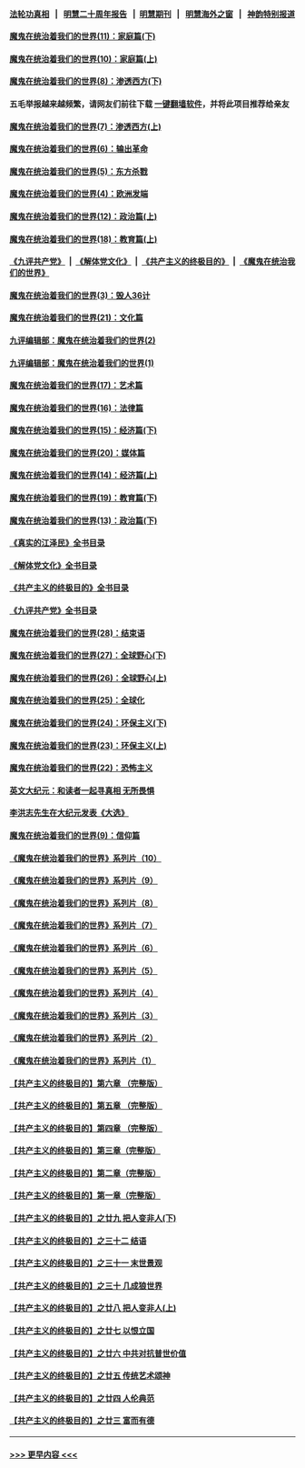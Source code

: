 #### [法轮功真相](https://github.com/gfw-breaker/truth/blob/master/README.md?t=0) &nbsp;&nbsp;|&nbsp;&nbsp; [明慧二十周年报告](https://github.com/gfw-breaker/mh-reports/blob/master/README.md?t=0) &nbsp;&nbsp;|&nbsp;&nbsp;[明慧期刊](https://github.com/gfw-breaker/mh-qikan) &nbsp;&nbsp;|&nbsp;&nbsp; [明慧海外之窗](https://github.com/gfw-breaker/mh-news/blob/master/README.md?t=0) &nbsp;&nbsp;|&nbsp;&nbsp; [神韵特别报道](https://github.com/gfw-breaker/mh-news/blob/master/shenyun.md?t=0)
#### [魔鬼在统治着我们的世界(11)：家庭篇(下)](../pages/nsc422/n10440961.md?t=12030101) 
#### [魔鬼在统治着我们的世界(10)：家庭篇(上)](../pages/nsc422/n10435448.md?t=12030101) 
#### [魔鬼在统治着我们的世界(8)：渗透西方(下)](../pages/nsc422/n10429603.md?t=12030101) 
#### 五毛举报越来越频繁，请网友们前往下载 [一键翻墙软件](https://github.com/gfw-breaker/ssr-accounts)，并将此项目推荐给亲友
#### [魔鬼在统治着我们的世界(7)：渗透西方(上)](../pages/nsc422/n10426013.md?t=12030101) 
#### [魔鬼在统治着我们的世界(6)：输出革命](../pages/nsc422/n10421536.md?t=12030101) 
#### [魔鬼在统治着我们的世界(5)：东方杀戮](../pages/nsc422/n10417707.md?t=12030101) 
#### [魔鬼在统治着我们的世界(4)：欧洲发端](../pages/nsc422/n10414890.md?t=12030101) 
#### [魔鬼在统治着我们的世界(12)：政治篇(上)](../pages/nsc422/n10444576.md?t=12030101) 
#### [魔鬼在统治着我们的世界(18)：教育篇(上)](../pages/nsc422/n10526970.md?t=12030101) 
#### [《九评共产党》](https://github.com/begood0513/9ping.md/blob/master/README.md) &nbsp;|&nbsp; [《解体党文化》](../../../../jtdwh.md/blob/master/README.md)  &nbsp;|&nbsp; [《共产主义的终极目的》](../../../../gczydzjmd.md/blob/master/README.md) &nbsp;|&nbsp; [《魔鬼在统治我们的世界》](../../../../mgztzwmdsj.md/blob/master/README.md) 
#### [魔鬼在统治着我们的世界(3)：毁人36计](../pages/nsc422/n10411583.md?t=12030101) 
#### [魔鬼在统治着我们的世界(21)：文化篇](../pages/nsc422/n10597706.md?t=12030101) 
#### [九评编辑部：魔鬼在统治着我们的世界(2)](../pages/nsc422/n10410036.md?t=12030101) 
#### [九评编辑部：魔鬼在统治着我们的世界(1)](../pages/nsc422/n10406825.md?t=12030101) 
#### [魔鬼在统治着我们的世界(17)：艺术篇](../pages/nsc422/n10499093.md?t=12030101) 
#### [魔鬼在统治着我们的世界(16)：法律篇](../pages/nsc422/n10485969.md?t=12030101) 
#### [魔鬼在统治着我们的世界(15)：经济篇(下)](../pages/nsc422/n10469975.md?t=12030101) 
#### [魔鬼在统治着我们的世界(20)：媒体篇](../pages/nsc422/n10586579.md?t=12030101) 
#### [魔鬼在统治着我们的世界(14)：经济篇(上)](../pages/nsc422/n10457370.md?t=12030101) 
#### [魔鬼在统治着我们的世界(19)：教育篇(下)](../pages/nsc422/n10564808.md?t=12030101) 
#### [魔鬼在统治着我们的世界(13)：政治篇(下)](../pages/nsc422/n10448270.md?t=12030101) 
#### [《真实的江泽民》全书目录](../pages/nsc422/n13721399.md?t=12030101) 
#### [《解体党文化》全书目录](../pages/nsc422/n13721157.md?t=12030101) 
#### [《共产主义的终极目的》全书目录](../pages/nsc422/n13721048.md?t=12030101) 
#### [《九评共产党》全书目录](../pages/nsc422/n13708085.md?t=12030101) 
#### [魔鬼在统治着我们的世界(28)：结束语](../pages/nsc422/n10936246.md?t=12030101) 
#### [魔鬼在统治着我们的世界(27)：全球野心(下)](../pages/nsc422/n10928319.md?t=12030101) 
#### [魔鬼在统治着我们的世界(26)：全球野心(上)](../pages/nsc422/n10900318.md?t=12030101) 
#### [魔鬼在统治着我们的世界(25)：全球化](../pages/nsc422/n10788205.md?t=12030101) 
#### [魔鬼在统治着我们的世界(24)：环保主义(下)](../pages/nsc422/n10695307.md?t=12030101) 
#### [魔鬼在统治着我们的世界(23)：环保主义(上)](../pages/nsc422/n10688613.md?t=12030101) 
#### [魔鬼在统治着我们的世界(22)：恐怖主义](../pages/nsc422/n10614727.md?t=12030101) 
#### [英文大纪元：和读者一起寻真相 无所畏惧](../pages/nsc422/n12542027.md?t=12030101) 
#### [李洪志先生在大纪元发表《大选》](../pages/nsc422/n12534746.md?t=12030101) 
#### [魔鬼在统治着我们的世界(9)：信仰篇](../pages/nsc422/n10432159.md?t=12030101) 
#### [《魔鬼在统治着我们的世界》系列片（10）](../pages/nsc422/n12292670.md?t=12030101) 
#### [《魔鬼在统治着我们的世界》系列片（9）](../pages/nsc422/n12290859.md?t=12030101) 
#### [《魔鬼在统治着我们的世界》系列片（8）](../pages/nsc422/n12287445.md?t=12030101) 
#### [《魔鬼在统治着我们的世界》系列片（7）](../pages/nsc422/n12283425.md?t=12030101) 
#### [《魔鬼在统治着我们的世界》系列片（6）](../pages/nsc422/n12282314.md?t=12030101) 
#### [《魔鬼在统治着我们的世界》系列片（5）](../pages/nsc422/n12281419.md?t=12030101) 
#### [《魔鬼在统治着我们的世界》系列片（4）](../pages/nsc422/n12274024.md?t=12030101) 
#### [《魔鬼在统治着我们的世界》系列片（3）](../pages/nsc422/n12271322.md?t=12030101) 
#### [《魔鬼在统治着我们的世界》系列片（2）](../pages/nsc422/n12269049.md?t=12030101) 
#### [《魔鬼在统治着我们的世界》系列片（1）](../pages/nsc422/n12267575.md?t=12030101) 
#### [【共产主义的终极目的】第六章 （完整版）](../pages/nsc422/n11428913.md?t=12030101) 
#### [【共产主义的终极目的】第五章 （完整版）](../pages/nsc422/n11428912.md?t=12030101) 
#### [【共产主义的终极目的】第四章 （完整版）](../pages/nsc422/n11428907.md?t=12030101) 
#### [【共产主义的终极目的】第三章（完整版）](../pages/nsc422/n11428848.md?t=12030101) 
#### [【共产主义的终极目的】第二章（完整版）](../pages/nsc422/n11428831.md?t=12030101) 
#### [【共产主义的终极目的】第一章（完整版）](../pages/nsc422/n11417651.md?t=12030101) 
#### [【共产主义的终极目的】之廿九 把人变非人(下)](../pages/nsc422/n11344140.md?t=12030101) 
#### [【共产主义的终极目的】之三十二 结语](../pages/nsc422/n11360535.md?t=12030101) 
#### [【共产主义的终极目的】之三十一 末世景观](../pages/nsc422/n11351129.md?t=12030101) 
#### [【共产主义的终极目的】之三十 几成狼世界](../pages/nsc422/n11348280.md?t=12030101) 
#### [【共产主义的终极目的】之廿八 把人变非人(上)](../pages/nsc422/n11340492.md?t=12030101) 
#### [【共产主义的终极目的】之廿七 以恨立国](../pages/nsc422/n11336944.md?t=12030101) 
#### [【共产主义的终极目的】之廿六 中共对抗普世价值](../pages/nsc422/n11324785.md?t=12030101) 
#### [【共产主义的终极目的】之廿五 传统艺术颂神](../pages/nsc422/n11296396.md?t=12030101) 
#### [【共产主义的终极目的】之廿四 人伦典范](../pages/nsc422/n11296397.md?t=12030101) 
#### [【共产主义的终极目的】之廿三 富而有德](../pages/nsc422/n11283598.md?t=12030101) 

----
#### [ >>> 更早内容 <<< ](../indexes/nsc422-earlier.md)
